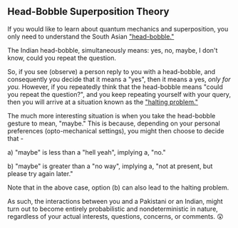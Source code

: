 ## Head-Bobble Superposition Theory

If you would like to learn about quantum mechanics and superposition, you only need to understand the South Asian ["head-bobble."](https://youtu.be/EoJ4Bvsq7gQ?si=XE7_cji4IxuX7f6T)

The Indian head-bobble, simultaneously means: yes, no, maybe, I don't know, could you repeat the question. 

So, if you see (observe) a person reply to you with a head-bobble, and consequently you decide that it means a "yes", then it means a yes, *only for you.* However, if you repeatedly think that the head-bobble means "could you repeat the question?", and you keep repeating yourself with your query, then you will arrive at a situation known as the ["halting problem."](https://en.wikipedia.org/wiki/Halting_problem) 

The much more interesting situation is when you take the head-bobble gesture to mean, "maybe." This is because, depending on your personal preferences (opto-mechanical settings), you might then choose to decide that - 

a) "maybe" is less than a "hell yeah", implying a, "no."

b) "maybe" is greater than a "no way", implying a, "not at present, but please try again later." 


Note that in the above case, option (b) can also lead to the halting problem.

As such, the interactions between you and a Pakistani or an Indian, might turn out to become entirely probabilistic and nondeterministic in nature, regardless of your actual interests, questions, concerns, or comments. :astonished: